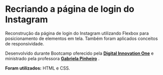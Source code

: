 # Recriando a página de login do Instagram

Reconstrução da página de login do Instagram utilizando Flexbox para posicionamento de elementos em tela. Também foram aplicados conceitos de responsividade.

Desenvolvido durante Bootcamp oferecido pela [**Digital Innovation One**](https://web.digitalinnovation.one/home) e ministrado pela professora [**Gabriela Pinheiro**](https://github.com/SpruceGabriela) .



**Foram utilizados:** HTML e CSS.